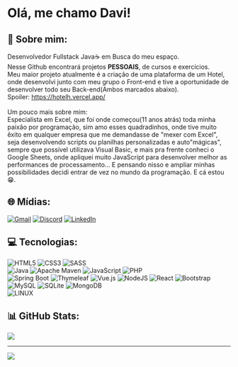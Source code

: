 # Olá, me chamo Davi!

## 💫 Sobre mim:
Desenvolvedor Fullstack Java☕ em Busca do meu espaço.<br>Nesse Github encontrará projetos <b>PESSOAIS</b>, de cursos e exercícios.<br>Meu maior projeto atualmente é a criação de uma plataforma de um Hotel, onde desenvolvi junto com meu grupo o Front-end e tive a oportunidade de desenvolver todo seu Back-end(Ambos marcados abaixo).<br>Spoiler: https://hotelh.vercel.app/<br><br>Um pouco mais sobre mim:<br> Especialista em Excel, que foi onde começou(11 anos atrás) toda minha paixão por programação, sim amo esses quadradinhos, onde tive muito êxito em qualquer empresa que me demandasse de "mexer com Excel", seja desenvolvendo scripts ou planilhas personalizadas e auto"mágicas", sempre que possível utilizava Visual Basic, e mais pra frente conheci o Google Sheets, onde apliquei muito JavaScript para desenvolver melhor as performances de processamento... E pensando nisso e ampliar minhas possibilidades decidi entrar de vez no mundo da programação. E cá estou 😁.


## 🌐 Mídias:
[![Gmail](https://img.shields.io/badge/-Gmail-D14836?logo=Gmail&logoColor=white&link=mailto:davi.nunes05%40gmail.com)](mailto:davi.nunes05@gmail.com) [![Discord](https://img.shields.io/badge/Discord-%237289DA.svg?logo=discord&logoColor=white)](https://discord.gg/pmc49saH7d) [![LinkedIn](https://img.shields.io/badge/LinkedIn-%230077B5.svg?logo=linkedin&logoColor=white)](https://linkedin.com/in/davi-nunes-4819b17b) 

## 💻 Tecnologias:
![HTML5](https://img.shields.io/badge/HTML-%23E34F26.svg?style=plastic&logo=html5&logoColor=white) ![CSS3](https://img.shields.io/badge/CSS-%231572B6.svg?style=plastic&logo=css3&logoColor=white) ![SASS](https://img.shields.io/badge/-SASS-CD6799?style=plastic&logo=sass&logoColor=white&link=https://sass-lang.com/)<br>
![Java](https://img.shields.io/badge/Java-%23ED8B00.svg?style=plastic&logo=Java&logoColor=white) ![Apache Maven](https://img.shields.io/badge/Apache%20Maven-C71A36?style=plastic&logo=Apache%20Maven&logoColor=white) ![JavaScript](https://img.shields.io/badge/JavaScript-%23323330.svg?style=plastic&logo=javascript&logoColor=%23F7DF1E) ![PHP](https://img.shields.io/badge/PHP-%23777BB4.svg?style=plastic&logo=php&logoColor=white)<br>
![Spring Boot](https://img.shields.io/badge/-Spring%20Boot-6DB33F?style=plastic&logo=spring-boot&logoColor=white&link=https://spring.io/projects/spring-boot/) ![Thymeleaf](https://img.shields.io/badge/-Thymeleaf-005F0F?style=plastic&logo=thymeleaf&logoColor=white&link=https://www.thymeleaf.org/) ![Vue.js](https://img.shields.io/badge/Vue.js-%2335495e.svg?style=plastic&logo=vuedotjs&logoColor=%234FC08D) ![NodeJS](https://img.shields.io/badge/Node.js-6DA55F?style=plastic&logo=node.js&logoColor=white) ![React](https://img.shields.io/badge/React-%2320232a.svg?style=plastic&logo=react&logoColor=%2361DAFB) ![Bootstrap](https://img.shields.io/badge/Bootstrap-%23563D7C.svg?style=plastic&logo=bootstrap&logoColor=white)<br> 
![MySQL](https://img.shields.io/badge/MySQL-%2300f.svg?style=plastic&logo=mysql&logoColor=white) ![SQLite](https://img.shields.io/badge/SQLite-%2307405e.svg?style=plastic&logo=sqlite&logoColor=white) ![MongoDB](https://img.shields.io/badge/MongoDB-%234ea94b.svg?style=plastic&logo=mongodb&logoColor=white)<br>
![LINUX](https://img.shields.io/badge/Linux-FCC624?style=plastic&logo=linux&logoColor=black)
## 📊 GitHub Stats:

![](https://github-readme-stats.vercel.app/api/top-langs/?username=DaviNunes05&theme=dark&hide_border=false&include_all_commits=false&count_private=false&layout=compact)

---
[![](https://visitcount.itsvg.in/api?id=DaviNunes05&icon=0&color=0)](https://visitcount.itsvg.in)
